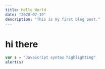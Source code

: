 ```yaml
---
title: Hello World
date: "2020-07-19"
description: "This is my first blog post."
---
```


# hi there

```javascript
var s = "JavaScript syntax highlighting"
alert(s)
```
